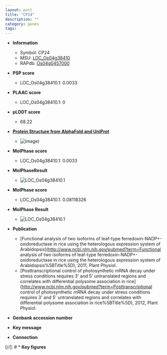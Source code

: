 ```yaml
---
layout: post
title: "CP24"
description: ""
category: genes
tags: 
---
```


* **Information**  
    + Symbol: CP24  
    + MSU: [LOC_Os04g38410](http://rice.plantbiology.msu.edu/cgi-bin/ORF_infopage.cgi?orf=LOC_Os04g38410)  
    + RAPdb: [Os04g0457000](http://rapdb.dna.affrc.go.jp/viewer/gbrowse_details/irgsp1?name=Os04g0457000)  

* **PSP score**  
    + LOC_Os04g38410.1: 0.0033 

* **PLAAC score**  
    + LOC_Os04g38410.1: 0 

* **pLDDT score**
    + 68.22

* **[Protein Structure from AlphaFold and UniProt](https://www.uniprot.org/uniprotkb/Q7XV11/entry#structure)**
    + ![image](https://ricepsp.github.io/images/Q7/AF-Q7XV11-F1.png))

* **MolPhase score**
    + LOC_Os04g38410.1: 0.0033

* **MolPhaseResult**
    + ![LOC_Os04g38410.1](https://ricepsp.github.io/pictures/LOC_Os04g/LOC_Os04g38410.1.png)

* **MolPhase score**
    + LOC_Os04g38410.1: 0.08118326

* **MolPhase Result**
    + ![LOC_Os04g38410.1](https://304243504.github.io/Pictures/LOC_Os04g/LOC_Os04g38410.1.png)

* **Publication**  
    + [Functional analysis of two isoforms of leaf-type ferredoxin-NADP+-oxidoreductase in rice using the heterologous expression system of Arabidopsis](http://www.ncbi.nlm.nih.gov/pubmed?term=Functional analysis of two isoforms of leaf-type ferredoxin-NADP+-oxidoreductase in rice using the heterologous expression system of Arabidopsis%5BTitle%5D), 2011, Plant Physiol.
    + [Posttranscriptional control of photosynthetic mRNA decay under stress conditions requires 3' and 5' untranslated regions and correlates with differential polysome association in rice](http://www.ncbi.nlm.nih.gov/pubmed?term=Posttranscriptional control of photosynthetic mRNA decay under stress conditions requires 3' and 5' untranslated regions and correlates with differential polysome association in rice%5BTitle%5D), 2012, Plant Physiol.

* **Genbank accession number**  

* **Key message**  

* **Connection**  

[//]: # * **Key figures**  


